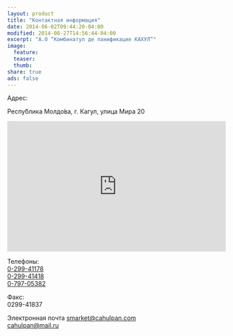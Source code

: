 ```yaml
---
layout: product
title: "Контактная информация"
date: 2014-06-02T09:44:20-04:00
modified: 2014-08-27T14:56:44-04:00
excerpt: "А.О “Комбинатул де панификацие КАХУЛ”"
image:
  feature:
  teaser:
  thumb:
share: true
ads: false
---
```


Адрес:

Респу́блика Молдо́ва, г. Кагул, улица Мира 20 <br>

<iframe src="https://www.google.com/maps/embed?pb=!1m18!1m12!1m3!1d1388.507817242617!2d28.193303799999992!3d45.891000399999974!2m3!1f0!2f0!3f0!3m2!1i1024!2i768!4f13.1!3m3!1m2!1s0x40b65c8892670c0d%3A0x31d126693f8041d7!2zU3RyYWRhIFDEg2NpaSwgQ2FodWwgMzkwMSwg0JzQvtC70LTQvtCy0LA!5e0!3m2!1sru!2s!4v1416848683188" width="100%" height="300" frameborder="0" style="border:0"></iframe>

Телефоны: <br>
<a href="tel:029941178">0-299-41178</a><br>
<a href="tel:029941178">0-299-41418</a><br>
<a href="tel:079705382">0-797-05382</a><br>

Факс:<br>
0299-41837 <br>

Электронная почта
<a href="mailto:smarket@cahulpan.com">smarket@cahulpan.com</a> <br>
<a href="mailto:cahulpan@mail.ru">cahulpan@mail.ru</a>
